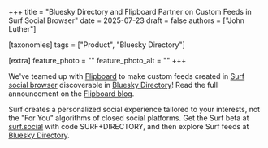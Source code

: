 +++
title = "Bluesky Directory and Flipboard Partner on Custom Feeds in Surf Social Browser"
date = 2025-07-23
draft = false
authors = ["John Luther"]

[taxonomies]
tags = ["Product", "Bluesky Directory"]

[extra]
feature_photo = ""
feature_photo_alt = ""
+++

We've teamed up with [Flipboard](https://flipboard.com) to make custom feeds created in [Surf social browser](https://surf.social) discoverable in [Bluesky Directory](https://blueskydirectory.com)! Read the full announcement on the [Flipboard blog](https://about.flipboard.com/press/now-discover-surf-custom-feeds-on-bluesky-directory/).

<!-- more -->

Surf creates a personalized social experience tailored to your interests, not the "For You" algorithms of closed social platforms. Get the Surf beta at [surf.social](https://surf.social) with code SURF+DIRECTORY, and then explore Surf feeds at [Bluesky Directory](https://blueskydirectory.com/feeds/all?q=surf.social).


